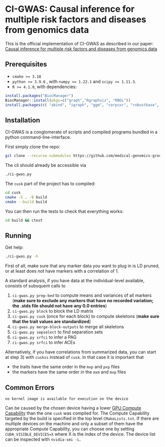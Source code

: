 # CI-GWAS: Causal inference for multiple risk factors and diseases from genomics data

This is the official implementation of CI-GWAS as described in our paper: [Causal inference for multiple risk factors and diseases from genomics data](https://www.biorxiv.org/content/10.1101/2023.12.06.570392v1)

## Prerequisites

- `cmake >= 3.18`
- `python >= 3.9.6` , with `numpy >= 1.22.1` and `scipy >= 1.11.3`.
- `R >= 4.1.0`, with dependencies:

```R
install.packages("BiocManager")
BiocManager::install(pkgs=c("graph","Rgraphviz", "RBGL"))
install.packages(c( "abind", "igraph", "ggm", "corpcor", "robustbase", "vcd", "Rcpp", "bdsmatrix", "sfsmisc", "fastICA", "clue", "MASS", "Matrix", "mvtnorm"," huge", "ggplot2", "dagitty", 'pcalg', 'Matrix'))
```

## Installation

CI-GWAS is a conglomerate of scripts and compiled programs bundled in a python command-line-interface.

First simply clone the repo:

```bash
git clone --recurse-submodules https://github.com/medical-genomics-group/ci-gwas.git
```

The cli should already be accessible via

```bash
./ci-gwas.py
```

The `cusk` part of the project has to compiled:

```bash
cd cusk
cmake -S . -B build
cmake --build build
```

You can then run the tests to check that everything works:

```bash
cd build && ctest
```

## Running

Get help:

```bash
./ci-gwas.py -h
```

First of all, make sure that any marker data you want to plug in is LD pruned, or at least does not have markers with a correlation of 1.

A standard analysis, if you have data at the individual-level available, consists of subsquent calls to

1. `ci-gwas.py prep-bed` to compute means and variances of all markers
   (**make sure to exclude any markers that have no recorded variation; the .stds file should not have any 0.0 entries**)
2. `ci-gwas.py block` to block the LD matrix
3. `ci-gwas.py cusk` (once for each block) to compute skeletons
   (**make sure that the trait values are standardized**)
4. `ci-gwas.py merge-block-outputs` to merge all skeletons
5. `ci-gwas.py sepselect` to find separation sets
6. `ci-gwas.py srfci` to infer a PAG
7. `ci-gwas.py srfci` to infer ACEs

Alternatively, if you have correlations from summarized data, you can start at step 3) with `cuskss` instead of `cusk`. In that case it is important that

- the traits have the same order in the `mxp` and `pxp` files
- the markers have the same order in the `mxm` and `mxp` files

## Common Errors

`no kernel image is available for execution on the device`

Can be caused by the chosen device having a lower [GPU Compute Capability](https://developer.nvidia.com/cuda-gpus#collapseOne) than the one `cusk` was compiled for. The Compute Capability targeted by the build is specified in the top level `CMakeLists.txt`. If there are multiple devices on the machine and only a subset of them have the appropriate Compute Capability, you can choose one by setting `CUDA_VISIBLE_DEVICES=X` where X is the index of the device. The device list can be inspected with `nvidia-smi -L`.
